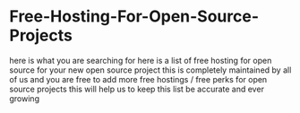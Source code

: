 # Free-Hosting-For-Open-Source-Projects
here is what you are searching for here is a list of free hosting for open source for your new open source project this is completely maintained by all of us and you are free to add more free hostings / free perks for open source projects this will  help us to keep this list be accurate and ever growing
